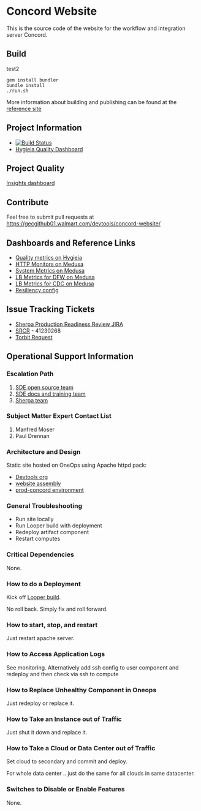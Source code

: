 # Concord Website

This is the source code of the website for the workflow and integration server
Concord.

## Build

test2

```
gem install bundler
bundle install
./run.sh
```

More information about building and publishing can be found at the
[reference site](http://reference.walmart.com/docs/getting-started/)

## Project Information

- [![Build Status](https://ci.walmart.com/buildStatus/icon?job=SDE-Docs-Training/concord-site)](https://ci.walmart.com/job/SDE-Docs-Training/job/concord-site/)
- [Hygieia Quality Dashboard](https://hygieia.walmart.com/#/dashboard/5ab0594c867b6e4f858f0661)

## Project Quality

[Insights dashboard](http://hygieia.walmart.com/#/dashboard/59a4b22dad53334f88c9989f)

## Contribute

Feel free to submit pull requests at
https://gecgithub01.walmart.com/devtools/concord-website/

## Dashboards and Reference Links

- [Quality metrics on Hygieia](https://hygieia.walmart.com/#/dashboard/5ab0594c867b6e4f858f0661)
- [HTTP Monitors on Medusa](https://medusa.walmart.com/dashboard/db/concord-walmart-com-http-monitors?refresh=1m&orgId=1)
- [System Metrics on Medusa](https://medusa.walmart.com/dashboard/db/concord-walmart-com-system-metrics?orgId=1)
- [LB Metrics for DFW on Medusa](https://medusa.walmart.com/dashboard/db/concord-walmart-com-lb-metrics-dfw?orgId=1)
- [LB Metrics for CDC on Medusa](https://medusa.walmart.com/dashboard/db/concord-walmart-com-lb-metrics-cdc?orgId=1)
- [Resiliency config](http://resiliencydoc.walmart.com/)

## Issue Tracking Tickets

- [Sherpa Production Readiness Review JIRA](https://jira.walmart.com/browse/PLSHERPA-7870)
- [SRCR](https://egrc.wal-mart.com/archer/apps/ArcherApp/Home.aspx#workspace/118) - 41230268
- [Torbit Request](https://jira.walmart.com/browse/STRDTDT-871)

## Operational Support Information

### Escalation Path

1. [SDE open source team](https://sde.walmart.com/docs/open-source/index.html#contact)
2. [SDE docs and training team](https://sde.walmart.com/docs/docs-and-training/index.html)
3. [Sherpa team](https://sherpa.walmart.com/)


### Subject Matter Expert Contact List

1. Manfred Moser
2. Paul Drennan

### Architecture and Design

Static site hosted on OneOps using Apache httpd pack:

- [Devtools org](https://oneops.prod.walmart.com/devtools)
- [website assembly](https://oneops.prod.walmart.com/devtools/assemblies/website)
- [prod-concord environment](https://oneops.prod.walmart.com/devtools/assemblies/223129878/operations/environments/224594666#summary)

### General Troubleshooting

- Run site locally
- Run Looper build with deployment
- Redeploy artifact component
- Restart computes

### Critical Dependencies

None.

### How to do a Deployment

Kick off [Looper build](https://ci.walmart.com/job/SDE-Docs-Training/concord-site).

No roll back. Simply fix and roll forward.

### How to start, stop, and restart

Just restart apache server.

### How to Access Application Logs

See monitoring. Alternatively add ssh config to user component and redeploy and
then check via ssh to compute

### How to Replace Unhealthy Component in Oneops

Just redeploy or replace it.

### How to Take an Instance out of Traffic

Just shut it down and replace it.

### How to Take a Cloud or Data Center out of Traffic

Set cloud to secondary and commit and deploy.

For whole data center .. just do the same for all clouds in same datacenter.

### Switches to Disable or Enable Features

None.

